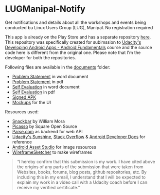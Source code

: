 # LUGManipal-Notify
Get notifications and details about all the workshops and events being conducted bu Linux Users Group (LUG), Manipal. No registration required

This app is already on the Play Store and has a separate repository [here](https://github.com/LUGM/LUGMNotifier). This repository was specifically created for subimssion to [Udacity's Developing Android Apps - Android Fundamentals](https://www.udacity.com/course/ud853) course and the source code here is different from the original one. Please note that I'm the developer for both the repositories.

Following files are available in the [documents](/documents) folder:
* [Problem Statement](/documents/Problem-Statement.docx) in word document
* [Problem Statement](/documents/Problem-Statement.pdf) in pdf
* [Self Evaluation](/documents/Self-Evaluation.docx) in word document
* [Self Evaluation](/documents/Self-Evaluation.pdf) in pdf
* [Signed APK](/documents/LUGManipal-signed.apk)
* [Mockups](/documents/mockups) for the UI

Resources used:
* [Snackbar](https://github.com/nispok/snackbar) by William Mora
* [Picasso](https://square.github.io/picasso/) by Square Open Source
* [Parse.com](http://parse.com) as backend for web API
* [Udacity's Sunshine](https://github.com/udacity/Sunshine), [Stack Overflow](http://www.stackoverflow.com/) & [Android Developer Docs](http://developer.android.com/guide/index.html) for reference
* [Android Asset Studio](http://romannurik.github.io/AndroidAssetStudio/) for image resources
* [WireframeSketcher]() to make wireframes

> “I hereby confirm that this submission is my work. I have cited above the origins of any parts of the submission that were taken from Websites, books, forums, blog posts, github repositories, etc. By including this in my email, I understand that I will be expected to explain my work in a video call with a Udacity coach before I can receive my verified certificate.”